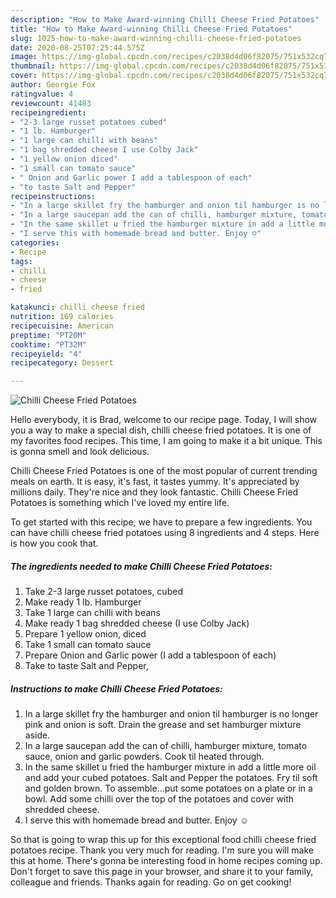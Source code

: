 ```yaml
---
description: "How to Make Award-winning Chilli Cheese Fried Potatoes"
title: "How to Make Award-winning Chilli Cheese Fried Potatoes"
slug: 1025-how-to-make-award-winning-chilli-cheese-fried-potatoes
date: 2020-08-25T07:25:44.575Z
image: https://img-global.cpcdn.com/recipes/c2038d4d06f82075/751x532cq70/chilli-cheese-fried-potatoes-recipe-main-photo.jpg
thumbnail: https://img-global.cpcdn.com/recipes/c2038d4d06f82075/751x532cq70/chilli-cheese-fried-potatoes-recipe-main-photo.jpg
cover: https://img-global.cpcdn.com/recipes/c2038d4d06f82075/751x532cq70/chilli-cheese-fried-potatoes-recipe-main-photo.jpg
author: Georgie Fox
ratingvalue: 4
reviewcount: 41483
recipeingredient:
- "2-3 large russet potatoes cubed"
- "1 lb. Hamburger"
- "1 large can chilli with beans"
- "1 bag shredded cheese I use Colby Jack"
- "1 yellow onion diced"
- "1 small can tomato sauce"
- " Onion and Garlic power I add a tablespoon of each"
- "to taste Salt and Pepper"
recipeinstructions:
- "In a large skillet fry the hamburger and onion til hamburger is no longer pink and onion is soft. Drain the grease and set hamburger mixture aside."
- "In a large saucepan add the can of chilli, hamburger mixture, tomato sauce, onion and garlic powders. Cook til heated through."
- "In the same skillet u fried the hamburger mixture in add a little more oil and add your cubed potatoes. Salt and Pepper the potatoes. Fry til soft and golden brown. To assemble...put some potatoes on a plate or in a bowl. Add some chilli over the top of the potatoes and cover with shredded cheese."
- "I serve this with homemade bread and butter. Enjoy ☺️"
categories:
- Recipe
tags:
- chilli
- cheese
- fried

katakunci: chilli cheese fried 
nutrition: 169 calories
recipecuisine: American
preptime: "PT20M"
cooktime: "PT32M"
recipeyield: "4"
recipecategory: Dessert

---
```



![Chilli Cheese Fried Potatoes](https://img-global.cpcdn.com/recipes/c2038d4d06f82075/751x532cq70/chilli-cheese-fried-potatoes-recipe-main-photo.jpg)

Hello everybody, it is Brad, welcome to our recipe page. Today, I will show you a way to make a special dish, chilli cheese fried potatoes. It is one of my favorites food recipes. This time, I am going to make it a bit unique. This is gonna smell and look delicious.

Chilli Cheese Fried Potatoes is one of the most popular of current trending meals on earth. It is easy, it's fast, it tastes yummy. It's appreciated by millions daily. They're nice and they look fantastic. Chilli Cheese Fried Potatoes is something which I've loved my entire life.




To get started with this recipe, we have to prepare a few ingredients. You can have chilli cheese fried potatoes using 8 ingredients and 4 steps. Here is how you cook that.

<!--inarticleads1-->

##### The ingredients needed to make Chilli Cheese Fried Potatoes:

1. Take 2-3 large russet potatoes, cubed
1. Make ready 1 lb. Hamburger
1. Take 1 large can chilli with beans
1. Make ready 1 bag shredded cheese (I use Colby Jack)
1. Prepare 1 yellow onion, diced
1. Take 1 small can tomato sauce
1. Prepare  Onion and Garlic power (I add a tablespoon of each)
1. Take to taste Salt and Pepper,




<!--inarticleads2-->

##### Instructions to make Chilli Cheese Fried Potatoes:

1. In a large skillet fry the hamburger and onion til hamburger is no longer pink and onion is soft. Drain the grease and set hamburger mixture aside.
1. In a large saucepan add the can of chilli, hamburger mixture, tomato sauce, onion and garlic powders. Cook til heated through.
1. In the same skillet u fried the hamburger mixture in add a little more oil and add your cubed potatoes. Salt and Pepper the potatoes. Fry til soft and golden brown. To assemble...put some potatoes on a plate or in a bowl. Add some chilli over the top of the potatoes and cover with shredded cheese.
1. I serve this with homemade bread and butter. Enjoy ☺️




So that is going to wrap this up for this exceptional food chilli cheese fried potatoes recipe. Thank you very much for reading. I'm sure you will make this at home. There's gonna be interesting food in home recipes coming up. Don't forget to save this page in your browser, and share it to your family, colleague and friends. Thanks again for reading. Go on get cooking!

